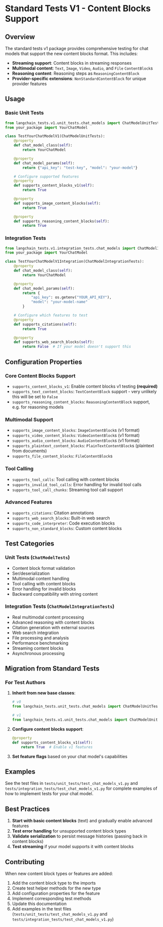 # Standard Tests V1 - Content Blocks Support

## Overview

The standard tests v1 package provides comprehensive testing for chat models that support the new content blocks format. This includes:

- **Streaming support**: Content blocks in streaming responses
- **Multimodal content**: `Text`, `Image`, `Video`, `Audio`, and `File` `ContentBlock`s
- **Reasoning content**: Reasoning steps as `ReasoningContentBlock`
- **Provider-specific extensions**: `NonStandardContentBlock` for unique provider features

## Usage

### Basic Unit Tests

```python
from langchain_tests.v1.unit_tests.chat_models import ChatModelUnitTests
from your_package import YourChatModel

class TestYourChatModelV1(ChatModelUnitTests):
    @property
    def chat_model_class(self):
        return YourChatModel

    @property
    def chat_model_params(self):
        return {"api_key": "test-key", "model": "your-model"}

    # Configure supported features
    @property
    def supports_content_blocks_v1(self):
        return True

    @property
    def supports_image_content_blocks(self):
        return True

    @property
    def supports_reasoning_content_blocks(self):
        return True
```

### Integration Tests

```python
from langchain_tests.v1.integration_tests.chat_models import ChatModelIntegrationTests
from your_package import YourChatModel

class TestYourChatModelV1Integration(ChatModelIntegrationTests):
    @property
    def chat_model_class(self):
        return YourChatModel

    @property
    def chat_model_params(self):
        return {
            "api_key": os.getenv("YOUR_API_KEY"),
            "model": "your-model-name"
        }

    # Configure which features to test
    @property
    def supports_citations(self):
        return True

    @property
    def supports_web_search_blocks(self):
        return False  # If your model doesn't support this
```

## Configuration Properties

### Core Content Blocks Support

- `supports_content_blocks_v1`: Enable content blocks v1 testing **(required)**
- `supports_text_content_blocks`: `TextContentBlock` support - very unlikely this will be set to `False`
- `supports_reasoning_content_blocks`: `ReasoningContentBlock` support, e.g. for reasoning models

### Multimodal Support

- `supports_image_content_blocks`: `ImageContentBlock`s (v1 format)
- `supports_video_content_blocks`: `VideoContentBlock`s (v1 format)
- `supports_audio_content_blocks`: `AudioContentBlock`s (v1 format)
- `supports_plaintext_content_blocks`: `PlainTextContentBlock`s (plaintext from documents)
- `supports_file_content_blocks`: `FileContentBlock`s

### Tool Calling

- `supports_tool_calls`: Tool calling with content blocks
- `supports_invalid_tool_calls`: Error handling for invalid tool calls
- `supports_tool_call_chunks`: Streaming tool call support

### Advanced Features

- `supports_citations`: Citation annotations
- `supports_web_search_blocks`: Built-in web search
- `supports_code_interpreter`: Code execution blocks
- `supports_non_standard_blocks`: Custom content blocks

## Test Categories

### Unit Tests (`ChatModelTests`)

- Content block format validation
- Ser/deserialization
- Multimodal content handling
- Tool calling with content blocks
- Error handling for invalid blocks
- Backward compatibility with string content

### Integration Tests (`ChatModelIntegrationTests`)

- Real multimodal content processing
- Advanced reasoning with content blocks
- Citation generation with external sources
- Web search integration
- File processing and analysis
- Performance benchmarking
- Streaming content blocks
- Asynchronous processing

## Migration from Standard Tests

### For Test Authors

1. **Inherit from new base classes**:

   ```python
   # v0
   from langchain_tests.unit_tests.chat_models import ChatModelUnitTests

   # v1
   from langchain_tests.v1.unit_tests.chat_models import ChatModelUnitTests ChatModelV1UnitTests
   ```

2. **Configure content blocks support**:

   ```python
   @property
   def supports_content_blocks_v1(self):
       return True  # Enable v1 features
   ```

3. **Set feature flags** based on your chat model's capabilities

## Examples

See the test files in `tests/unit_tests/test_chat_models_v1.py` and `tests/integration_tests/test_chat_models_v1.py` for complete examples of how to implement tests for your chat model.

## Best Practices

1. **Start with basic content blocks** (text) and gradually enable advanced features
2. **Test error handling** for unsupported content block types
3. **Validate serialization** to persist message histories (passing back in content blocks)
4. **Test streaming** if your model supports it with content blocks

## Contributing

When new content block types or features are added:

1. Add the content block type to the imports
2. Create test helper methods for the new type
3. Add configuration properties for the feature
4. Implement corresponding test methods
5. Update this documentation
6. Add examples in the test files (`tests/unit_tests/test_chat_models_v1.py` and `tests/integration_tests/test_chat_models_v1.py`)
